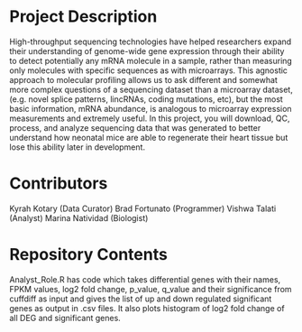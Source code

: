 # Project Description

High-throughput sequencing technologies have helped researchers expand their understanding of genome-wide gene expression through their ability to detect potentially any mRNA molecule in a sample, rather than measuring only molecules with specific sequences as with microarrays. This agnostic approach to molecular profiling allows us to ask different and somewhat more complex questions of a sequencing dataset than a microarray dataset, (e.g. novel splice patterns, lincRNAs, coding mutations, etc), but the most basic information, mRNA abundance, is analogous to microarray expression measurements and extremely useful. In this project, you will download, QC, process, and analyze sequencing data that was generated to better understand how neonatal mice are able to regenerate their heart tissue but lose this ability later in development.
# Contributors

Kyrah Kotary (Data Curator)
Brad Fortunato (Programmer)
Vishwa Talati (Analyst)
Marina Natividad (Biologist)

# Repository Contents

Analyst_Role.R has code which takes differential genes with their names, FPKM values, log2 fold change, p_value, q_value and their significance from cuffdiff as input and gives the list of up and down regulated significant genes as output in .csv files. It also plots histogram of log2 fold change of all DEG and significant genes.

